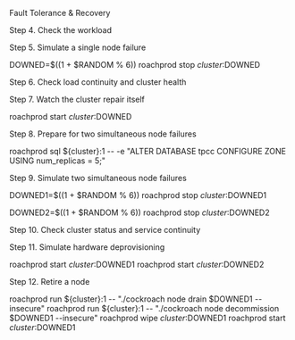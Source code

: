 Fault Tolerance & Recovery

Step 4. Check the workload


Step 5. Simulate a single node failure

DOWNED=$((1 + $RANDOM % 6))
roachprod stop ${cluster}:$DOWNED

Step 6. Check load continuity and cluster health

Step 7. Watch the cluster repair itself

roachprod start ${cluster}:$DOWNED

Step 8. Prepare for two simultaneous node failures

roachprod sql ${cluster}:1 -- -e "ALTER DATABASE tpcc CONFIGURE ZONE USING num_replicas = 5;"

Step 9. Simulate two simultaneous node failures

DOWNED1=$((1 + $RANDOM % 6))
roachprod stop ${cluster}:$DOWNED1

DOWNED2=$((1 + $RANDOM % 6))
roachprod stop ${cluster}:$DOWNED2

Step 10. Check cluster status and service continuity

Step 11. Simulate hardware deprovisioning

roachprod start ${cluster}:$DOWNED1
roachprod start ${cluster}:$DOWNED2

Step 12. Retire a node

roachprod run ${cluster}:1 -- "./cockroach node drain $DOWNED1 --insecure"
roachprod run ${cluster}:1 -- "./cockroach node decommission $DOWNED1 --insecure"
roachprod wipe ${cluster}:$DOWNED1
roachprod start ${cluster}:$DOWNED1
